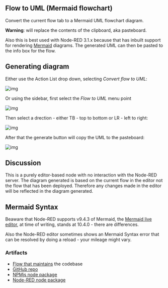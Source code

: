 ## Flow to UML (Mermaid flowchart)

Convert the current flow tab to a Mermaid UML flowchart diagram.

**Warning**: will replace the contents of the clipboard, aka pasteboard.

Also this is best used with Node-RED 3.1.x because that has inbuilt support for rendering [Mermaid](https://mermaid.js.org/) diagrams. The generated UML can then be pasted to the info box for the flow.

## Generating diagram

Either use the Action List drop down, selecting *Convert flow to UML*:

![img](https://cdn.openmindmap.org/content/1697468701824_Screen_Shot_2023-10-16_at_17.04.58.png)

Or using the sidebar, first select the *Flow to UML* menu point

![img](https://cdn.openmindmap.org/content/1697469135942_Screen_Shot_2023-10-16_at_17.06.39.png)

Then select a drection - either TB - top to bottom or LR - left to right:

![img](https://cdn.openmindmap.org/content/1697468872117_Screen_Shot_2023-10-16_at_17.06.48.png)

After that the generate button will copy the UML to the pasteboard:

![img](https://cdn.openmindmap.org/content/1697468819760_Screen_Shot_2023-10-16_at_17.06.54.png)

## Discussion

This is a purely editor-based node with no interaction with the Node-RED server. The diagram generated is based on the current flow in the editor not the flow that has been deployed. Therefore any changes made in the editor will be reflected in the diagram generated.

## Mermaid Syntax

Beaware that Node-RED supports v9.4.3 of Mermaid, the [Mermaid live editor](https://mermaid.live), at time of writing, stands at 10.4.0 - there are differences.

Also the Node-RED editor sometimes shows an Mermaid Syntax error that can be resolved by doing a reload - your mileage might vary.

### Artifacts

- [Flow that maintains](https://flowhub.org/f/8e598f0f47194617) the codebase
- [GitHub repo](https://github.com/gorenje/node-red-contrib-flow2uml)
- [NPMjs node package](https://www.npmjs.com/package/@gregoriusrippenstein/node-red-contrib-flow2uml)
- [Node-RED node package](https://flows.nodered.org/node/@gregoriusrippenstein/node-red-contrib-flow2uml)

